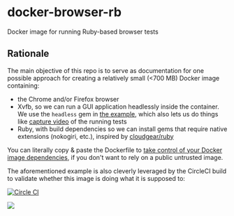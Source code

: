 # docker-browser-rb
Docker image for running Ruby-based browser tests

## Rationale

The main objective of this repo is to serve as documentation for one possible approach for creating a relatively small (<700 MB) Docker image containing:
  * the Chrome and/or Firefox browser
  * Xvfb, so we can run a GUI application headlessly inside the container. We use the `headless` gem in [the example](example), which also lets us do things like [capture video](https://github.com/leonid-shevtsov/headless#capturing-video) of the running tests
  * Ruby, with build dependencies so we can install gems that require native extensions (nokogiri, etc.), inspired by [cloudgear/ruby](https://github.com/cloudgear-images/ruby)

You can literally copy & paste the Dockerfile to [take control of your Docker image dependencies](https://engineering.riotgames.com/news/taking-control-your-docker-image), if you don't want to rely on a public untrusted image.

The aforementioned example is also cleverly leveraged by the CircleCI build to validate whether this image is doing what it is supposed to:

[![Circle CI](https://circleci.com/gh/smoll/docker-browser-rb.svg?style=svg)](https://circleci.com/gh/smoll/docker-browser-rb)

[![](https://badge.imagelayers.io/smoll/browser-rb:latest.svg)](https://imagelayers.io/?images=smoll/browser-rb:latest 'Get your own badge on imagelayers.io')
